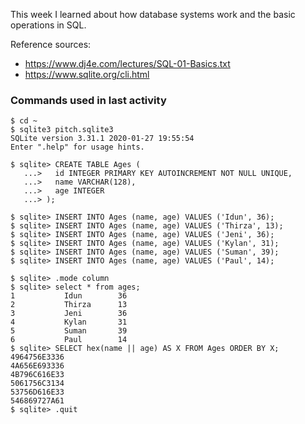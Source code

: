 This week I learned about how database systems work and the basic operations in SQL.

Reference sources:
- https://www.dj4e.com/lectures/SQL-01-Basics.txt
- https://www.sqlite.org/cli.html

### Commands used in last activity

```console
$ cd ~
$ sqlite3 pitch.sqlite3
SQLite version 3.31.1 2020-01-27 19:55:54
Enter ".help" for usage hints.

$ sqlite> CREATE TABLE Ages ( 
   ...>   id INTEGER PRIMARY KEY AUTOINCREMENT NOT NULL UNIQUE,
   ...>   name VARCHAR(128), 
   ...>   age INTEGER
   ...> );

$ sqlite> INSERT INTO Ages (name, age) VALUES ('Idun', 36);
$ sqlite> INSERT INTO Ages (name, age) VALUES ('Thirza', 13);
$ sqlite> INSERT INTO Ages (name, age) VALUES ('Jeni', 36);
$ sqlite> INSERT INTO Ages (name, age) VALUES ('Kylan', 31);
$ sqlite> INSERT INTO Ages (name, age) VALUES ('Suman', 39);
$ sqlite> INSERT INTO Ages (name, age) VALUES ('Paul', 14);

$ sqlite> .mode column
$ sqlite> select * from ages;
1           Idun        36        
2           Thirza      13        
3           Jeni        36        
4           Kylan       31        
5           Suman       39        
6           Paul        14
$ sqlite> SELECT hex(name || age) AS X FROM Ages ORDER BY X;
4964756E3336
4A656E693336
4B796C616E33
5061756C3134
53756D616E33
546869727A61
$ sqlite> .quit
```
